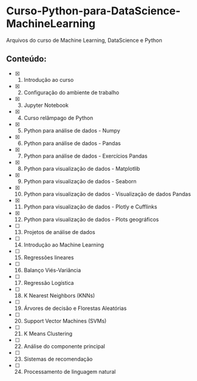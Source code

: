 # Curso-Python-para-DataScience-MachineLearning
Arquivos do curso de Machine Learning, DataScience e Python

## Conteúdo:
- [x] 1. Introdução ao curso
- [x] 2. Configuração do ambiente de trabalho
- [x] 3. Jupyter Notebook
- [x] 4. Curso relâmpago de Python
- [x] 5. Python para análise de dados - Numpy
- [x] 6. Python para análise de dados - Pandas
- [x] 7. Python para análise de dados - Exercícios Pandas
- [x] 8. Python para visualização de dados - Matplotlib
- [x] 9. Python para visualização de dados - Seaborn
- [x] 10. Python para visualização de dados - Visualização de dados Pandas
- [x] 11. Python para visualização de dados - Plotly e Cufflinks
- [x] 12. Python para visualização de dados - Plots geográficos
- [ ] 13. Projetos de análise de dados
- [ ] 14. Introdução ao Machine Learning
- [ ] 15. Regressões lineares
- [ ] 16. Balanço Viés-Variância
- [ ] 17. Regressão Logística
- [ ] 18. K Nearest Neighbors (KNNs)
- [ ] 19. Árvores de decisão e Florestas Aleatórias
- [ ] 20. Support Vector Machines (SVMs)
- [ ] 21. K Means Clustering
- [ ] 22. Análise do componente principal
- [ ] 23. Sistemas de recomendação
- [ ] 24. Processamento de linguagem natural
